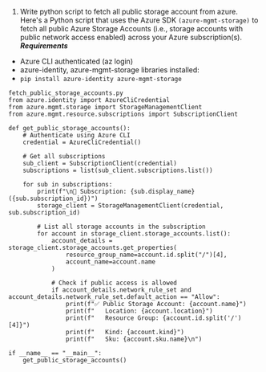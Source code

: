 1. Write python script to fetch all public storage account from azure.
   Here's a Python script that uses the Azure SDK `(azure-mgmt-storage)` to fetch all public Azure Storage Accounts (i.e., storage accounts with public network access enabled) across your Azure subscription(s).
   ***Requirements***
 - Azure CLI authenticated (az login)
 - azure-identity, azure-mgmt-storage libraries installed:
 - `pip install azure-identity azure-mgmt-storage`
```
fetch_public_storage_accounts.py
from azure.identity import AzureCliCredential
from azure.mgmt.storage import StorageManagementClient
from azure.mgmt.resource.subscriptions import SubscriptionClient

def get_public_storage_accounts():
    # Authenticate using Azure CLI
    credential = AzureCliCredential()

    # Get all subscriptions
    sub_client = SubscriptionClient(credential)
    subscriptions = list(sub_client.subscriptions.list())

    for sub in subscriptions:
        print(f"\n🔎 Subscription: {sub.display_name} ({sub.subscription_id})")
        storage_client = StorageManagementClient(credential, sub.subscription_id)

        # List all storage accounts in the subscription
        for account in storage_client.storage_accounts.list():
            account_details = storage_client.storage_accounts.get_properties(
                resource_group_name=account.id.split("/")[4],
                account_name=account.name
            )

            # Check if public access is allowed
            if account_details.network_rule_set and account_details.network_rule_set.default_action == "Allow":
                print(f"✅ Public Storage Account: {account.name}")
                print(f"   Location: {account.location}")
                print(f"   Resource Group: {account.id.split('/')[4]}")
                print(f"   Kind: {account.kind}")
                print(f"   Sku: {account.sku.name}\n")

if __name__ == "__main__":
    get_public_storage_accounts()
```

